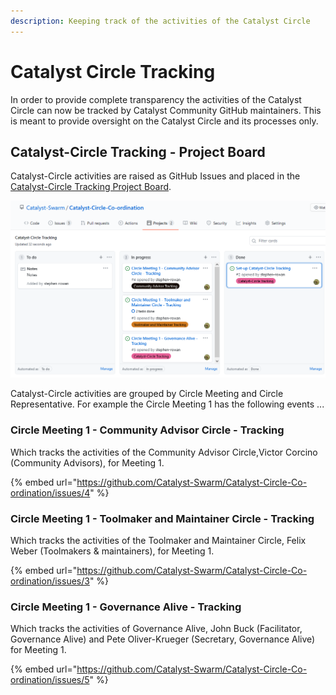 ```yaml
---
description: Keeping track of the activities of the Catalyst Circle
---
```


# Catalyst Circle Tracking

In order to provide complete transparency the activities of the Catalyst Circle can now be tracked by Catalyst Community GitHub maintainers. This is meant to provide oversight on the Catalyst Circle and its processes only.

## Catalyst-Circle Tracking - Project Board

Catalyst-Circle activities are raised as GitHub Issues and placed in the [Catalyst-Circle Tracking Project Board](https://github.com/Catalyst-Swarm/Catalyst-Circle-Co-ordination/projects/2).

![Catalyst-Circle Tracking - Project Board](.gitbook/assets/2021-07-18-3-.png)

Catalyst-Circle activities are grouped by Circle Meeting and Circle Representative. For example the Circle Meeting 1 has the following events ...

### Circle Meeting 1 - Community Advisor Circle - Tracking

Which tracks the activities of the Community Advisor Circle,Victor Corcino \(Community Advisors\),  for Meeting 1.

{% embed url="https://github.com/Catalyst-Swarm/Catalyst-Circle-Co-ordination/issues/4" %}

### Circle Meeting 1 - Toolmaker and Maintainer Circle - Tracking

Which tracks the activities of the Toolmaker and Maintainer Circle, Felix Weber \(Toolmakers & maintainers\), for Meeting 1.

{% embed url="https://github.com/Catalyst-Swarm/Catalyst-Circle-Co-ordination/issues/3" %}

### Circle Meeting 1 - Governance Alive - Tracking

Which tracks the activities of Governance Alive,  John Buck \(Facilitator, Governance Alive\) and Pete Oliver-Krueger \(Secretary, Governance Alive\) for Meeting 1.

{% embed url="https://github.com/Catalyst-Swarm/Catalyst-Circle-Co-ordination/issues/5" %}











